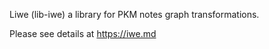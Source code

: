Liwe (lib-iwe) a library for PKM notes graph transformations.

Please see details at https://iwe.md

